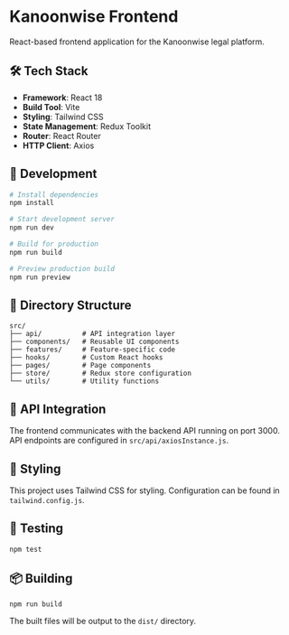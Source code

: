 # Kanoonwise Frontend

React-based frontend application for the Kanoonwise legal platform.

## 🛠️ Tech Stack

- **Framework**: React 18
- **Build Tool**: Vite
- **Styling**: Tailwind CSS
- **State Management**: Redux Toolkit
- **Router**: React Router
- **HTTP Client**: Axios

## 🚀 Development

```bash
# Install dependencies
npm install

# Start development server
npm run dev

# Build for production
npm run build

# Preview production build
npm run preview
```

## 📁 Directory Structure

```
src/
├── api/          # API integration layer
├── components/   # Reusable UI components
├── features/     # Feature-specific code
├── hooks/        # Custom React hooks
├── pages/        # Page components
├── store/        # Redux store configuration
└── utils/        # Utility functions
```

## 🔗 API Integration

The frontend communicates with the backend API running on port 3000. API endpoints are configured in `src/api/axiosInstance.js`.

## 🎨 Styling

This project uses Tailwind CSS for styling. Configuration can be found in `tailwind.config.js`.

## 🧪 Testing

```bash
npm test
```

## 📦 Building

```bash
npm run build
```

The built files will be output to the `dist/` directory.
